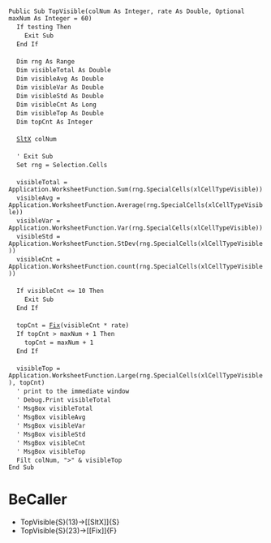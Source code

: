 &nbsp;  &nbsp;  &nbsp;  &nbsp;  
`Public Sub TopVisible(colNum As Integer, rate As Double, Optional maxNum As Integer = 60)`  
&nbsp;&nbsp;&nbsp;&nbsp;`If testing Then`  
&nbsp;&nbsp;&nbsp;&nbsp;&nbsp;&nbsp;&nbsp;&nbsp;`Exit Sub`  
&nbsp;&nbsp;&nbsp;&nbsp;`End If`  
&nbsp;  &nbsp;  &nbsp;  &nbsp;  
&nbsp;&nbsp;&nbsp;&nbsp;`Dim rng As Range`  
&nbsp;&nbsp;&nbsp;&nbsp;`Dim visibleTotal As Double`  
&nbsp;&nbsp;&nbsp;&nbsp;`Dim visibleAvg As Double`  
&nbsp;&nbsp;&nbsp;&nbsp;`Dim visibleVar As Double`  
&nbsp;&nbsp;&nbsp;&nbsp;`Dim visibleStd As Double`  
&nbsp;&nbsp;&nbsp;&nbsp;`Dim visibleCnt As Long`  
&nbsp;&nbsp;&nbsp;&nbsp;`Dim visibleTop As Double`  
&nbsp;&nbsp;&nbsp;&nbsp;`Dim topCnt As Integer`  
&nbsp;  &nbsp;  &nbsp;  &nbsp;  
&nbsp;&nbsp;&nbsp;&nbsp;[`SltX`](SltX)` colNum`  
&nbsp;  &nbsp;  &nbsp;  &nbsp;  
&nbsp;&nbsp;&nbsp;&nbsp;`' Exit Sub`  
&nbsp;&nbsp;&nbsp;&nbsp;`Set rng = Selection.Cells`  
&nbsp;  &nbsp;  &nbsp;  &nbsp;  
&nbsp;&nbsp;&nbsp;&nbsp;`visibleTotal = Application.WorksheetFunction.Sum(rng.SpecialCells(xlCellTypeVisible))`  
&nbsp;&nbsp;&nbsp;&nbsp;`visibleAvg = Application.WorksheetFunction.Average(rng.SpecialCells(xlCellTypeVisible))`  
&nbsp;&nbsp;&nbsp;&nbsp;`visibleVar = Application.WorksheetFunction.Var(rng.SpecialCells(xlCellTypeVisible))`  
&nbsp;&nbsp;&nbsp;&nbsp;`visibleStd = Application.WorksheetFunction.StDev(rng.SpecialCells(xlCellTypeVisible))`  
&nbsp;&nbsp;&nbsp;&nbsp;`visibleCnt = Application.WorksheetFunction.count(rng.SpecialCells(xlCellTypeVisible))`  
&nbsp;  &nbsp;  &nbsp;  &nbsp;  
&nbsp;&nbsp;&nbsp;&nbsp;`If visibleCnt <= 10 Then`  
&nbsp;&nbsp;&nbsp;&nbsp;&nbsp;&nbsp;&nbsp;&nbsp;`Exit Sub`  
&nbsp;&nbsp;&nbsp;&nbsp;`End If`  
&nbsp;  &nbsp;  &nbsp;  &nbsp;  
&nbsp;&nbsp;&nbsp;&nbsp;`topCnt = `[`Fix`](Fix)`(visibleCnt * rate)`  
&nbsp;&nbsp;&nbsp;&nbsp;`If topCnt > maxNum + 1 Then`  
&nbsp;&nbsp;&nbsp;&nbsp;&nbsp;&nbsp;&nbsp;&nbsp;`topCnt = maxNum + 1`  
&nbsp;&nbsp;&nbsp;&nbsp;`End If`  
&nbsp;  &nbsp;  &nbsp;  &nbsp;  
&nbsp;&nbsp;&nbsp;&nbsp;`visibleTop = Application.WorksheetFunction.Large(rng.SpecialCells(xlCellTypeVisible), topCnt)`  
&nbsp;&nbsp;&nbsp;&nbsp;`' print to the immediate window`  
&nbsp;&nbsp;&nbsp;&nbsp;`' Debug.Print visibleTotal`  
&nbsp;&nbsp;&nbsp;&nbsp;`' MsgBox visibleTotal`  
&nbsp;&nbsp;&nbsp;&nbsp;`' MsgBox visibleAvg`  
&nbsp;&nbsp;&nbsp;&nbsp;`' MsgBox visibleVar`  
&nbsp;&nbsp;&nbsp;&nbsp;`' MsgBox visibleStd`  
&nbsp;&nbsp;&nbsp;&nbsp;`' MsgBox visibleCnt`  
&nbsp;&nbsp;&nbsp;&nbsp;`' MsgBox visibleTop`  
&nbsp;&nbsp;&nbsp;&nbsp;`Filt colNum, ">" & visibleTop`  
`End Sub`  


# BeCaller
- TopVisible{S}(13)->[[SltX]]{S}
- TopVisible{S}(23)->[[Fix]]{F}

